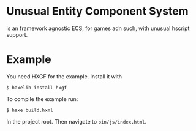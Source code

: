 # Unusual Entity Component System
is an framework agnostic ECS, for games adn such, with unusual hscript support.

# Example
You need HXGF for the example. Install it with
```
$ haxelib install hxgf
```
To compile the example run:
```
$ haxe build.hxml
```
In the project root.
Then navigate to `bin/js/index.html`.
